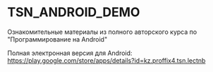 # TSN_ANDROID_DEMO
Ознакомительные материалы из полного авторского курса по "Программирование на Android"

Полная электронная версия для Android: https://play.google.com/store/apps/details?id=kz.proffix4.tsn.lectnb
